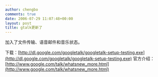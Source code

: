 ```yaml
---
author: chengbo
comments: true
date: 2006-07-29 11:07:48+00:00
layout: post
title: gtalk更新了
---
```


加入了文件传输、语音邮件和音乐状态。

下载：[http://dl.google.com/googletalk/googletalk-setup-testing.exe](http://dl.google.com/googletalk/googletalk-setup-testing.exe) 官方介绍：[http://www.google.com/talk/whatsnew_more.html](http://www.google.com/talk/whatsnew_more.html)
